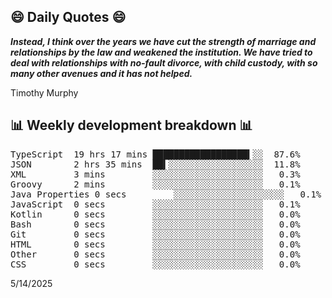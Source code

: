 ## 😄 Daily Quotes 😄

_**Instead, I think over the years we have cut the strength of marriage and relationships by the law and weakened the institution. We have tried to deal with relationships with no-fault divorce, with child custody, with so many other avenues and it has not helped.**_

Timothy Murphy



## 📊 Weekly development breakdown 📊

<pre>TypeScript  19 hrs 17 mins ██████████████████▍░░  87.6%
JSON        2 hrs 35 mins  ██▍░░░░░░░░░░░░░░░░░░  11.8%
XML         3 mins         ░░░░░░░░░░░░░░░░░░░░░   0.3%
Groovy      2 mins         ░░░░░░░░░░░░░░░░░░░░░   0.1%
Java Properties 0 secs         ░░░░░░░░░░░░░░░░░░░░░   0.1%
JavaScript  0 secs         ░░░░░░░░░░░░░░░░░░░░░   0.1%
Kotlin      0 secs         ░░░░░░░░░░░░░░░░░░░░░   0.0%
Bash        0 secs         ░░░░░░░░░░░░░░░░░░░░░   0.0%
Git         0 secs         ░░░░░░░░░░░░░░░░░░░░░   0.0%
HTML        0 secs         ░░░░░░░░░░░░░░░░░░░░░   0.0%
Other       0 secs         ░░░░░░░░░░░░░░░░░░░░░   0.0%
CSS         0 secs         ░░░░░░░░░░░░░░░░░░░░░   0.0%</pre>

5/14/2025
